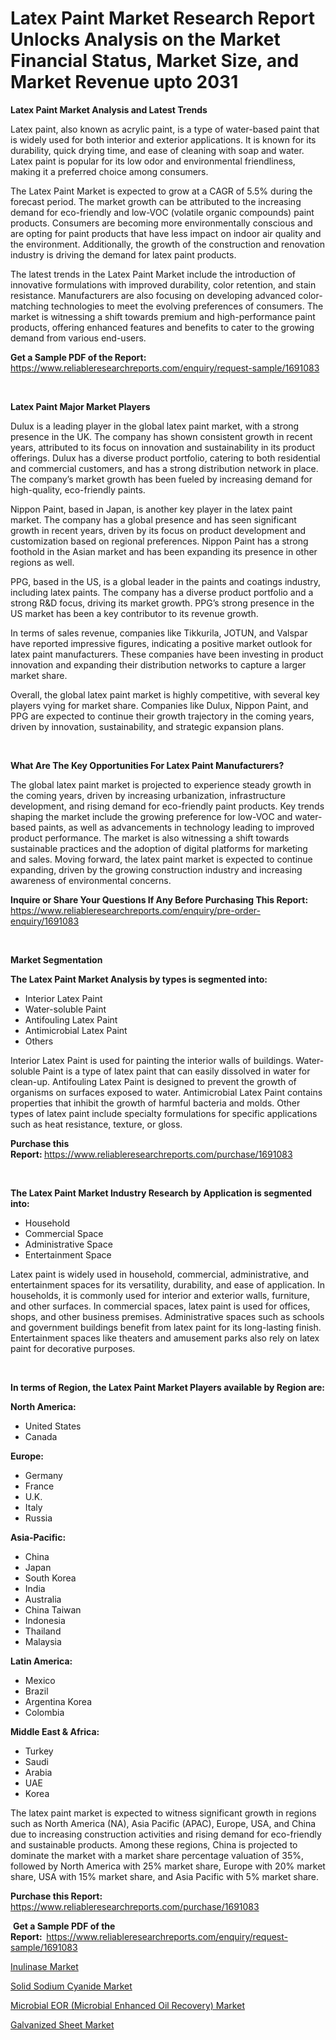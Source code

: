 <p><h1>Latex Paint Market Research Report Unlocks Analysis on the Market Financial Status, Market Size, and Market Revenue upto 2031</h1></p><p><strong>Latex Paint Market Analysis and Latest Trends</strong></p>
<p><p>Latex paint, also known as acrylic paint, is a type of water-based paint that is widely used for both interior and exterior applications. It is known for its durability, quick drying time, and ease of cleaning with soap and water. Latex paint is popular for its low odor and environmental friendliness, making it a preferred choice among consumers.</p><p>The Latex Paint Market is expected to grow at a CAGR of 5.5% during the forecast period. The market growth can be attributed to the increasing demand for eco-friendly and low-VOC (volatile organic compounds) paint products. Consumers are becoming more environmentally conscious and are opting for paint products that have less impact on indoor air quality and the environment. Additionally, the growth of the construction and renovation industry is driving the demand for latex paint products.</p><p>The latest trends in the Latex Paint Market include the introduction of innovative formulations with improved durability, color retention, and stain resistance. Manufacturers are also focusing on developing advanced color-matching technologies to meet the evolving preferences of consumers. The market is witnessing a shift towards premium and high-performance paint products, offering enhanced features and benefits to cater to the growing demand from various end-users.</p></p>
<p><strong>Get a Sample PDF of the Report:&nbsp;</strong> <a href="https://www.reliableresearchreports.com/enquiry/request-sample/1691083">https://www.reliableresearchreports.com/enquiry/request-sample/1691083</a></p>
<p>&nbsp;</p>
<p><strong>Latex Paint Major Market Players</strong></p>
<p><p>Dulux is a leading player in the global latex paint market, with a strong presence in the UK. The company has shown consistent growth in recent years, attributed to its focus on innovation and sustainability in its product offerings. Dulux has a diverse product portfolio, catering to both residential and commercial customers, and has a strong distribution network in place. The company’s market growth has been fueled by increasing demand for high-quality, eco-friendly paints.</p><p>Nippon Paint, based in Japan, is another key player in the latex paint market. The company has a global presence and has seen significant growth in recent years, driven by its focus on product development and customization based on regional preferences. Nippon Paint has a strong foothold in the Asian market and has been expanding its presence in other regions as well.</p><p>PPG, based in the US, is a global leader in the paints and coatings industry, including latex paints. The company has a diverse product portfolio and a strong R&D focus, driving its market growth. PPG’s strong presence in the US market has been a key contributor to its revenue growth.</p><p>In terms of sales revenue, companies like Tikkurila, JOTUN, and Valspar have reported impressive figures, indicating a positive market outlook for latex paint manufacturers. These companies have been investing in product innovation and expanding their distribution networks to capture a larger market share.</p><p>Overall, the global latex paint market is highly competitive, with several key players vying for market share. Companies like Dulux, Nippon Paint, and PPG are expected to continue their growth trajectory in the coming years, driven by innovation, sustainability, and strategic expansion plans.</p></p>
<p>&nbsp;</p>
<p><strong>What Are The Key Opportunities For Latex Paint Manufacturers?</strong></p>
<p><p>The global latex paint market is projected to experience steady growth in the coming years, driven by increasing urbanization, infrastructure development, and rising demand for eco-friendly paint products. Key trends shaping the market include the growing preference for low-VOC and water-based paints, as well as advancements in technology leading to improved product performance. The market is also witnessing a shift towards sustainable practices and the adoption of digital platforms for marketing and sales. Moving forward, the latex paint market is expected to continue expanding, driven by the growing construction industry and increasing awareness of environmental concerns.</p></p>
<p><strong>Inquire or Share Your Questions If Any Before Purchasing This Report:</strong> <a href="https://www.reliableresearchreports.com/enquiry/pre-order-enquiry/1691083">https://www.reliableresearchreports.com/enquiry/pre-order-enquiry/1691083</a></p>
<p>&nbsp;</p>
<p><strong>Market Segmentation</strong></p>
<p><strong>The Latex Paint Market Analysis by types is segmented into:</strong></p>
<p><ul><li>Interior Latex Paint</li><li>Water-soluble Paint</li><li>Antifouling Latex Paint</li><li>Antimicrobial Latex Paint</li><li>Others</li></ul></p>
<p><p>Interior Latex Paint is used for painting the interior walls of buildings. Water-soluble Paint is a type of latex paint that can easily dissolved in water for clean-up. Antifouling Latex Paint is designed to prevent the growth of organisms on surfaces exposed to water. Antimicrobial Latex Paint contains properties that inhibit the growth of harmful bacteria and molds. Other types of latex paint include specialty formulations for specific applications such as heat resistance, texture, or gloss.</p></p>
<p><strong>Purchase this Report:&nbsp;</strong><a href="https://www.reliableresearchreports.com/purchase/1691083">https://www.reliableresearchreports.com/purchase/1691083</a></p>
<p>&nbsp;</p>
<p><strong>The Latex Paint Market Industry Research by Application is segmented into:</strong></p>
<p><ul><li>Household</li><li>Commercial Space</li><li>Administrative Space</li><li>Entertainment Space</li></ul></p>
<p><p>Latex paint is widely used in household, commercial, administrative, and entertainment spaces for its versatility, durability, and ease of application. In households, it is commonly used for interior and exterior walls, furniture, and other surfaces. In commercial spaces, latex paint is used for offices, shops, and other business premises. Administrative spaces such as schools and government buildings benefit from latex paint for its long-lasting finish. Entertainment spaces like theaters and amusement parks also rely on latex paint for decorative purposes.</p></p>
<p>&nbsp;</p>
<p><strong>In terms of Region, the Latex Paint Market Players available by Region are:</strong></p>
<p>
    <p> <strong> North America: </strong>
        <ul>
            <li>United States</li>
            <li>Canada</li>
        </ul>
        </p> 
    <p> <strong> Europe: </strong>
        <ul>
            <li>Germany</li>
            <li>France</li>
            <li>U.K.</li>
            <li>Italy</li>
            <li>Russia</li>
        </ul>
        </p> 
    <p> <strong> Asia-Pacific: </strong>
        <ul>
            <li>China</li>
            <li>Japan</li>
            <li>South Korea</li>
            <li>India</li>
            <li>Australia</li>
            <li>China Taiwan</li>
            <li>Indonesia</li>
            <li>Thailand</li>
            <li>Malaysia</li>
        </ul>
        </p> 
    <p> <strong> Latin America: </strong>
        <ul>
            <li>Mexico</li>
            <li>Brazil</li>
            <li>Argentina Korea</li>
            <li>Colombia</li>
        </ul>
        </p> 
    <p> <strong> Middle East & Africa: </strong>
        <ul>
            <li>Turkey</li>
            <li>Saudi</li>
            <li>Arabia</li>
            <li>UAE</li>
            <li>Korea</li>
        </ul>
    </p>
    </p>
<p><p>The latex paint market is expected to witness significant growth in regions such as North America (NA), Asia Pacific (APAC), Europe, USA, and China due to increasing construction activities and rising demand for eco-friendly and sustainable products. Among these regions, China is projected to dominate the market with a market share percentage valuation of 35%, followed by North America with 25% market share, Europe with 20% market share, USA with 15% market share, and Asia Pacific with 5% market share.</p></p>
<p><strong>Purchase this Report: </strong><a href="https://www.reliableresearchreports.com/purchase/1691083">https://www.reliableresearchreports.com/purchase/1691083</a></p>
<p>&nbsp;<strong>Get a Sample PDF of the Report:&nbsp;&nbsp;</strong><a href="https://www.reliableresearchreports.com/enquiry/request-sample/1691083">https://www.reliableresearchreports.com/enquiry/request-sample/1691083</a></p>
<p><strong></strong></p>
<p><p><a href="https://github.com/nathandecarvalho/Market-Research-Report-List-2/blob/main/inulinase-market.md">Inulinase Market</a></p><p><a href="https://spotless-saver-8fd.notion.site/Solid-Sodium-Cyanide-Market-Research-Report-Reveals-The-Latest-Trends-And-Opportunities-of-this-Mark-a771d75950c54f88a82cee90c48f08c3">Solid Sodium Cyanide Market</a></p><p><a href="https://view.publitas.com/reportprime-1/microbial-eor-microbial-enhanced-oil-recovery-market-size-market-share-and-global-market-analysis-report-2024-2031/">Microbial EOR (Microbial Enhanced Oil Recovery) Market</a></p><p><a href="https://github.com/julyju69/Market-Research-Report-List-2/blob/main/galvanized-sheet-market.md">Galvanized Sheet Market</a></p></p>